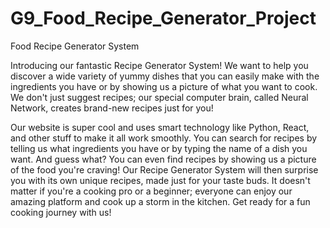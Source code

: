 # G9_Food_Recipe_Generator_Project
Food Recipe Generator System


Introducing our fantastic Recipe Generator System! We want to help you discover a wide variety of yummy dishes that you can easily make with the ingredients you have or by showing us a picture of what you want to cook. We don't just suggest recipes; our special computer brain, called Neural Network, creates brand-new recipes just for you!

Our website is super cool and uses smart technology like Python, React, and other stuff to make it all work smoothly. You can search for recipes by telling us what ingredients you have or by typing the name of a dish you want. And guess what? You can even find recipes by showing us a picture of the food you're craving! Our Recipe Generator System will then surprise you with its own unique recipes, made just for your taste buds. It doesn't matter if you're a cooking pro or a beginner; everyone can enjoy our amazing platform and cook up a storm in the kitchen. Get ready for a fun cooking journey with us!
